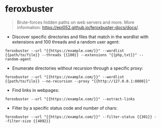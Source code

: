 # feroxbuster

> Brute-forces hidden paths on web servers and more.
> More information: <https://epi052.github.io/feroxbuster-docs/docs/>.

- Discover specific directories and files that match in the wordlist with extensions and 100 threads and a random user agent:

`feroxbuster --url "{{https://example.com/}}" --wordlist {{path/to/file}} --threads {{100}} --extensions "{{php,txt}}" --random-agent`

- Enumerate directories without recursion through a specific proxy:

`feroxbuster --url "{{https://example.com/}}" --wordlist {{path/to/file}} --no-recursion --proxy "{{http://127.0.0.1:8080}}"`

- Find links in webpages:

`feroxbuster --url "{{https://example.com/}}" --extract-links`

- Filter by a specific status code and number of chars:

`feroxbuster --url "{{https://example.com/}}" --filter-status {{301}} --filter-size {{4092}}`
